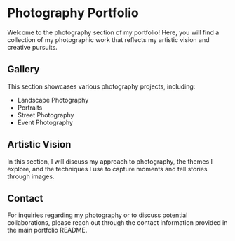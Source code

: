 # Photography Portfolio

Welcome to the photography section of my portfolio! Here, you will find a collection of my photographic work that reflects my artistic vision and creative pursuits.

## Gallery

This section showcases various photography projects, including:

- Landscape Photography
- Portraits
- Street Photography
- Event Photography

## Artistic Vision

In this section, I will discuss my approach to photography, the themes I explore, and the techniques I use to capture moments and tell stories through images.

## Contact

For inquiries regarding my photography or to discuss potential collaborations, please reach out through the contact information provided in the main portfolio README.